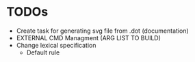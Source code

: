 # TODOs

- Create task for generating svg file from .dot (documentation)
- EXTERNAL CMD Managment (ARG LIST TO BUILD)
- Change lexical specification
  - Default rule
